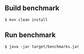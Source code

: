 ## Build benchmark
```
$ mvn clean install
```

## Run benchmark
```
$ java -jar target/benchmarks.jar
```
